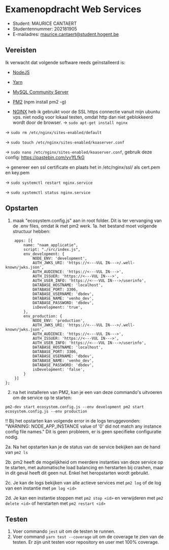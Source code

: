 # Examenopdracht Web Services

- Student: MAURICE CANTAERT
- Studentennummer: 202181905
- E-mailadres: maurice.cantaert@student.hogent.be

## Vereisten

Ik verwacht dat volgende software reeds geïnstalleerd is:

- [NodeJS](https://nodejs.org)
- [Yarn](https://yarnpkg.com)
- [MySQL Community Server](https://dev.mysql.com/downloads/mysql/)
- [PM2](https://pm2.keymetrics.io/) (npm install pm2 -g)

- [NGINX](https://www.nginx.com/) heb ik gebruikt voor de SSL https connectie vanuit mijn ubuntu vps. niet nodig voor lokaal testen, omdat http dan niet geblokkeerd wordt door de browser.
-> `sudo apt-get install nginx`

-> `sudo rm /etc/nginx/sites-enabled/default`

-> `sudo touch /etc/nginx/sites-enabled/koaserver.conf`

-> `sudo nano /etc/nginx/sites-enabled/koaserver.conf`, gebruik deze config: https://pastebin.com/yv1fLfkG

-> genereer een ssl certificate en plaats het in /etc/nginx/ssl/ als cert.pem en key.pem

-> `sudo systemctl restart nginx.service`

-> `sudo systemctl status nginx.service`

## Opstarten

1. maak "ecosystem.config.js" aan in root folder. Dit is ter vervanging van de .env files, omdat ik met pm2 werk.
1a. het bestand moet volgende structuur hebben:
```module.exports = {
    apps: [{
        name: "naam_applicatie",
        script: "./src/index.js",
        env_development: {
            NODE_ENV: 'development',
            AUTH_JWKS_URI: 'https://<---VUL IN--->/.well-known/jwks.json',
            AUTH_AUDIENCE: 'https://<---VUL IN--->',
            AUTH_ISSUER: 'https://<---VUL IN--->',
            AUTH_USER_INFO: 'https://<---VUL IN--->/userinfo',
            DATABASE_HOSTNAME: 'localhost',
            DATABASE_PORT: 3306,
            DATABASE_USERNAME: 'dbdev',
            DATABASE_NAME: 'venho_dev',
            DATABASE_PASSWORD: 'dbdev',
            isDevelopment: 'true',
        },
        env_production: {
            NODE_ENV: 'production',
            AUTH_JWKS_URI: 'https://<---VUL IN--->/.well-known/jwks.json',
            AUTH_AUDIENCE: 'https://<---VUL IN--->',
            AUTH_ISSUER: 'https://<---VUL IN--->',
            AUTH_USER_INFO: 'https://<---VUL IN--->/userinfo',
            DATABASE_HOSTNAME: 'localhost',
            DATABASE_PORT: 3306,
            DATABASE_USERNAME: 'dbdev',
            DATABASE_NAME: 'venho_dev',
            DATABASE_PASSWORD: 'dbdev',
            isDevelopment: 'false',
        }
    }]
};
```


2. na het installeren van PM2, kan je een van deze commando's uitvoeren om de service op te starten:

`pm2-dev start ecosystem.config.js --env development
pm2 start ecosystem.config.js --env production`

!! Bij het opstarten kan volgende error in de logs teruggevonden: "WARNING: NODE_APP_INSTANCE value of '0' did not match any instance config file names."
Dit is geen probleem, er is geen specifieke configuratie nodig.

2a. Na het opstarten kan je de status van de service bekijken aan de hand van
`pm2 ls`

2b. pm2 heeft de mogelijkheid om meerdere instanties van deze service op te starten, met automatische load balancing en herstarten bij crashen, maar in dit geval heeft dit geen nut. Enkel het heropstarten wordt gebruikt.

2c. Je kan de logs bekijken van alle actieve services met
`pm2 log` of de log van een instantie met `pm log <id>`

2d. Je kan een instantie stoppen met
`pm2 stop <id>` en verwijderen met `pm2 delete <id>`
of herstarten met `pm2 restart <id>`

## Testen

1. Voer commando `jest` uit om de testen te runnen.
2. Voer command `yarn test --coverage` uit om de coverage te zien van de testen. Er zijn unit testen voor repository en user met 100% coverage.
